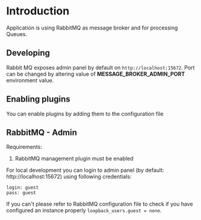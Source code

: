 # Introduction

Application is using RabbitMQ as message broker and for processing Queues.

## Developing

Rabbit MQ exposes admin panel by default on `http://localhost:15672`. Port can be changed by altering value of **MESSAGE_BROKER_ADMIN_PORT** environment value.

## Enabling plugins

You can enable plugins by adding them to the configuration file

## RabbitMQ - Admin

Requirements:

1. RabbitMQ management plugin must be enabled

For local development you can login to admin panel (by default: http://localhost:15672) using following credentials:

```
login: guest
pass: guest
```

If you can't please refer to RabbitMQ configuration file to check if you have configured an instance properly `loopback_users.guest = none`.
